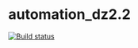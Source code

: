 # automation_dz2.2
[![Build status](https://ci.appveyor.com/api/projects/status/4jvhcqpf64kccmyf/branch/main?svg=true)](https://ci.appveyor.com/project/Ilya8721/automation-dz2-2/branch/main)
